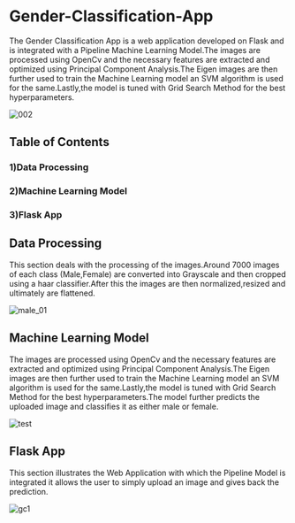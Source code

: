 # Gender-Classification-App
The Gender Classification App is a web application developed on Flask and is integrated with a Pipeline Machine Learning Model.The images are processed using OpenCv and the necessary features are extracted and optimized using Principal Component Analysis.The Eigen images are then further used to train the Machine Learning model an SVM algorithm is used for the same.Lastly,the model is tuned with Grid Search Method for the best hyperparameters.

![002](https://user-images.githubusercontent.com/32523883/96698958-574e0b80-13ab-11eb-9fa3-880cb74ca225.PNG)

## Table of Contents

### 1)Data Processing

### 2)Machine Learning Model

### 3)Flask App


## Data Processing

This section deals with the processing of the images.Around 7000 images of each class (Male,Female) are converted into Grayscale and then cropped using a haar classifier.After this the images are then normalized,resized and ultimately are flattened.

![male_01](https://user-images.githubusercontent.com/32523883/96700254-df80e080-13ac-11eb-8eb2-37f686d57fb7.png)

## Machine Learning Model

The images are processed using OpenCv and the necessary features are extracted and optimized using Principal Component Analysis.The Eigen images are then further used to train the Machine Learning model an SVM algorithm is used for the same.Lastly,the model is tuned with Grid Search Method for the best hyperparameters.The model further predicts the uploaded image and classifies it as either male or female. 

![test](https://user-images.githubusercontent.com/32523883/96702939-e5c48c00-13af-11eb-899e-7c72953c50e7.jpg)

## Flask App

This section illustrates the Web Application with which the Pipeline Model is integrated it allows the user to simply upload an image and gives back the prediction.

![gc1](https://user-images.githubusercontent.com/32523883/96705409-e0b50c00-13b2-11eb-8a57-69b4b86805c7.png)
